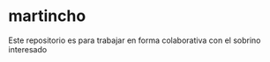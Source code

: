 martincho
=========
Este repositorio es para trabajar en forma colaborativa con el sobrino interesado
